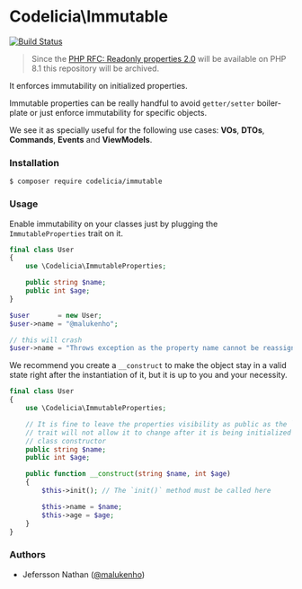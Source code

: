 Codelicia\Immutable
===================

[![Build Status](https://travis-ci.com/codelicia/immutable.svg?branch=master)](https://travis-ci.com/codelicia/immutable)

> Since the [PHP RFC: Readonly properties 2.0](https://wiki.php.net/rfc/readonly_properties_v2) 
> will be available on PHP 8.1 this repository will be archived. 

It enforces immutability on initialized properties.

Immutable properties can be really handful to avoid `getter/setter` boiler-plate
or just enforce immutability for specific objects.

We see it as specially useful for the following use cases: 
**VOs**, **DTOs**, **Commands**, **Events** and **ViewModels**.

### Installation

```
$ composer require codelicia/immutable
```

### Usage

Enable immutability on your classes just by plugging the `ImmutableProperties` trait on it.

```php
final class User
{
    use \Codelicia\ImmutableProperties;

    public string $name;
    public int $age;
}

$user       = new User;
$user->name = "@malukenho";

// this will crash
$user->name = "Throws exception as the property name cannot be reassigned";
```

We recommend you create a `__construct` to make the object stay in a valid state
right after the instantiation of it, but it is up to you and your necessity.

```php
final class User
{
    use \Codelicia\ImmutableProperties;

    // It is fine to leave the properties visibility as public as the `ImmutableProperties`
    // trait will not allow it to change after it is being initialized in the
    // class constructor
    public string $name;
    public int $age;

    public function __construct(string $name, int $age)
    {
        $this->init(); // The `init()` method must be called here

        $this->name = $name;
        $this->age = $age;
    }
}
```

### Authors

* Jefersson Nathan ([@malukenho](https://github.com/malukenho))
